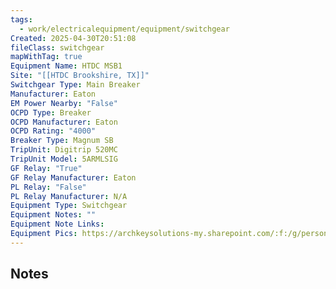 ```yaml
---
tags:
  - work/electricalequipment/equipment/switchgear
Created: 2025-04-30T20:51:08
fileClass: switchgear
mapWithTag: true
Equipment Name: HTDC MSB1
Site: "[[HTDC Brookshire, TX]]"
Switchgear Type: Main Breaker
Manufacturer: Eaton
EM Power Nearby: "False"
OCPD Type: Breaker
OCPD Manufacturer: Eaton
OCPD Rating: "4000"
Breaker Type: Magnum SB
TripUnit: Digitrip 520MC
TripUnit Model: 5ARMLSIG
GF Relay: "True"
GF Relay Manufacturer: Eaton
PL Relay: "False"
PL Relay Manufacturer: N/A
Equipment Type: Switchgear
Equipment Notes: ""
Equipment Note Links: 
Equipment Pics: https://archkeysolutions-my.sharepoint.com/:f:/g/personal/brennan_salibrici_prokey_com/ElSehQFg2CBGgqeAqPGWeJ8BlDq9NXyCylx0COtHXIODhA?e=MZHzaZ
---
```

## Notes